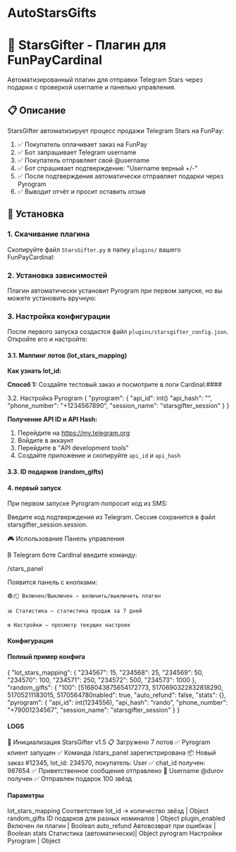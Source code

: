 # AutoStarsGifts
# 🌟 StarsGifter - Плагин для FunPayCardinal

Автоматизированный плагин для отправки Telegram Stars через подарки с проверкой username и панелью управления.

## 📋 Описание

StarsGifter автоматизирует процесс продажи Telegram Stars на FunPay:
1. ✅ Покупатель оплачивает заказ на FunPay
2. ✅ Бот запрашивает Telegram username
3. ✅ Покупатель отправляет свой @username
4. ✅ Бот спрашивает подтверждение: "Username верный +/-"
5. ✅ После подтверждения автоматически отправляет подарки через Pyrogram
6. ✅ Выводит отчёт и просит оставить отзыв

## 🚀 Установка

### 1. Скачивание плагина

Скопируйте файл `StarsGifter.py` в папку `plugins/` вашего FunPayCardinal:

### 2. Установка зависимостей

Плагин автоматически установит Pyrogram при первом запуске, но вы можете установить вручную:
### 3. Настройка конфигурации

После первого запуска создастся файл `plugins/starsgifter_config.json`. Откройте его и настройте:

#### 3.1. Маппинг лотов (lot_stars_mapping)

**Как узнать lot_id:**

**Способ 1:** Создайте тестовый заказ и посмотрите в логи Cardinal:#### 

3.2. Настройка Pyrogram
{
"pyrogram": {
"api_id": int()
"api_hash": "",
"phone_number": "+1234567890",
"session_name": "starsgifter_session"
}
}

**Получение API ID и API Hash:**
1. Перейдите на https://my.telegram.org
2. Войдите в аккаунт
3. Перейдите в "API development tools"
4. Создайте приложение и скопируйте `api_id` и `api_hash`

#### 3.3. ID подарков (random_gifts)

#### 4. первый запуск

При первом запуске Pyrogram попросит код из SMS:


Введите код подтверждения из Telegram. Сессия сохранится в файл starsgifter_session.session.

🎮 Использование
Панель управления

В Telegram боте Cardinal введите команду:

/stars_panel

Появится панель с кнопками:

    🟢/🔴 Включен/Выключен — включить/выключить плагин

    📊 Статистика — статистика продаж за 7 дней

    ⚙️ Настройки — просмотр текущих настроек




#### Конфигурация
#### Полный пример конфига

{
    "lot_stars_mapping": {
        "234567": 15,
        "234568": 25,
        "234569": 50,
        "234570": 100,
        "234571": 250,
        "234572": 500,
        "234573": 1000
    },
    "random_gifts": {
        "100": [5168043875654172773, 5170690322832818290, 51705211183015, 5170564780nabled": true,
    "auto_refund": false,
    "stats": {},
    "pyrogram": {
        "api_id": int(1234556),
        "api_hash": "rando",
        "phone_number": "+79001234567",
        "session_name": "starsgifter_session"
    }
}

#### LOGS

🚀 Инициализация StarsGifter v1.5
📋 Загружено 7 лотов
✅ Pyrogram клиент запущен
✅ Команда /stars_panel зарегистрирована
📦 Новый заказ #12345, lot_id: 234570, покупатель: User
✅ chat_id получен: 987654
✅ Приветственное сообщение отправлено
📝 Username @durov получен
✅ Отправлен подарок 100 звёзд


#### Параметры


lot_stars_mapping	Соответствие lot_id → количество звёзд	| Object
random_gifts	ID подарков для разных номиналов	| Object
plugin_enabled	Включен ли плагин	| Boolean
auto_refund	Автовозврат при ошибках	| Boolean
stats	Статистика (автоматически)| Object
pyrogram	Настройки Pyrogram | Object



